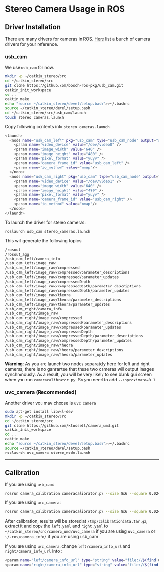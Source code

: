 # Stereo Camera Usage in ROS

## Driver Installation

There are many drivers for cameras in ROS. [Here](http://wiki.ros.org/Sensors/Cameras) list a bunch of camera drivers for your reference.

### usb_cam

We use `usb_cam` for now.

```bash
mkdir -p ~/catkin_stereo/src
cd ~/catkin_stereo/src
git clone https://github.com/bosch-ros-pkg/usb_cam.git
catkin_init_workspace 
cd ..
caktin_make
echo "source ~/catkin_stereo/devel/setup.bash">>~/.bashrc
source ~/catkin_stereo/devel/setup.bash
cd ~/catkin_stereo/src/usb_cam/launch
touch stereo_cameras.launch
```
Copy following contents into `stereo_cameras.launch`

```bash
<launch>
  <node name="usb_cam_left" pkg="usb_cam" type="usb_cam_node" output="screen" >
    <param name="video_device" value="/dev/video0" />
    <param name="image_width" value="640" />
    <param name="image_height" value="480" />
    <param name="pixel_format" value="yuyv" />
    <param name="camera_frame_id" value="usb_cam_left" />
    <param name="io_method" value="mmap"/>
  </node>
  <node name="usb_cam_right" pkg="usb_cam" type="usb_cam_node" output="screen" >
    <param name="video_device" value="/dev/video1" />
    <param name="image_width" value="640" />
    <param name="image_height" value="480" />
    <param name="pixel_format" value="yuyv" />
    <param name="camera_frame_id" value="usb_cam_right" />
    <param name="io_method" value="mmap"/>
  </node>
</launch>
```

To launch the driver for stereo cameras:
```bash
roslaunch usb_cam stereo_cameras.launch 
```

This will generate the following topics:
```bash
/rosout
/rosout_agg
/usb_cam_left/camera_info
/usb_cam_left/image_raw
/usb_cam_left/image_raw/compressed
/usb_cam_left/image_raw/compressed/parameter_descriptions
/usb_cam_left/image_raw/compressed/parameter_updates
/usb_cam_left/image_raw/compressedDepth
/usb_cam_left/image_raw/compressedDepth/parameter_descriptions
/usb_cam_left/image_raw/compressedDepth/parameter_updates
/usb_cam_left/image_raw/theora
/usb_cam_left/image_raw/theora/parameter_descriptions
/usb_cam_left/image_raw/theora/parameter_updates
/usb_cam_right/camera_info
/usb_cam_right/image_raw
/usb_cam_right/image_raw/compressed
/usb_cam_right/image_raw/compressed/parameter_descriptions
/usb_cam_right/image_raw/compressed/parameter_updates
/usb_cam_right/image_raw/compressedDepth
/usb_cam_right/image_raw/compressedDepth/parameter_descriptions
/usb_cam_right/image_raw/compressedDepth/parameter_updates
/usb_cam_right/image_raw/theora
/usb_cam_right/image_raw/theora/parameter_descriptions
/usb_cam_right/image_raw/theora/parameter_updates
```

**Warning**: As you are launch two nodes separately here for left and right cameras, there is no ganrantee that these two cameras will output images synchronously. As a result, you will be very likely to see blank gui screen when you run `cameracalibrator.py`. So you need to add `--approximate=0.1`

### uvc_camera (Recommended)

Another driver you may choose is `uvc_camera`

```bash
sudo apt-get install libv4l-dev
mkdir -p ~/catkin_stereo/src
cd ~/catkin_stereo/src
git clone https://github.com/ktossell/camera_umd.git
catkin_init_workspace 
cd ..
caktin_make
echo "source ~/catkin_stereo/devel/setup.bash">>~/.bashrc
source ~/catkin_stereo/devel/setup.bash
roslaunch uvc_camera stereo_node.launch
```

---

## Calibration

If you are using `usb_cam`: 
```bash
rosrun camera_calibration cameracalibrator.py --size 8x6 --square 0.0245 right:=/usb_cam_right/image_raw left:=/usb_cam_left/image_raw right_camera:=/usb_cam_right left_camera:=/usb_cam_left --approximate=0.1
```

If you are using `uvc_camera`:
```bash
rosrun camera_calibration cameracalibrator.py --size 8x6 --square 0.0245 right:=/right/image_raw left:=/left/image_raw right_camera:=/right left_camera:=/left
```

After calibration, results will be stored at `/tmp/calibrationdata.tar.gz`, extract it and copy the `left.yaml` and `right.yaml` to `~/catkin_stereo/src/camera_umd/uvc_camera` if you are using `uvc_camera` or `~/.ros/camera_info/` if you are using usb_cam`

If you are using `uvc_camera`, change `left/camera_info_url` and `right/camera_info_url` into :
```bash
<param name="left/camera_info_url" type="string" value="file://$(find uvc_camera)/left.yaml" />
<param name="right/camera_info_url" type="string" value="file://$(find uvc_camera)/right.yaml" />
```